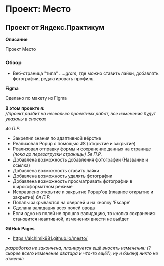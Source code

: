 # Проект: Место

## Проект от Яндекс.Практикум

**Описание**

Проект Место

### Обзор

* Веб-страница "типа" *.....gram*, где можно ставить лайки, добавлять фотографии, редактировать профиль.

**Figma**

Сделано по макету из Figma

**В этом проекте я:**  
*//проект разбит на несколько проектных работ, все изменения будут указаны в сносках*

*4я П.Р.*
* Закрепил знания по адаптивной вёрстке
* Реализовал Popup с помощью JS (открытие и закрытие)
* Реализовал отправку формы и сохранение данных на странице *(пока до перезагрузки страницы)*
*5я П.Р.*
* Добавлена возможность добавления фотографии (Название и ссылка)
* Добавлена возможность ставить лайки
* Добавлена возможность удалять фотографии
* Добавлена возможность просматривать фотографии в широкоформатном режиме
* Исправлено открытие и закрытие Popup'ов (плавное открытие и закрытие)
*6я П.Р.*
* Попапы закрываются на оверлей и на кнопку 'Escape'
* Сделана валидация всех полей ввода
* Если одно из полей не прошло валидацию, то кнопка сохранения становится неактивной, изменения внести не выйдет


**GitHub Pages**
 * https://alchimik981.github.io/mesto/

 *разработка не закончена, планируется ещё вносить изменения: (?скорее всего изменение аватара и что-то ещё?), ну и бэкэнд никто не отменял*
